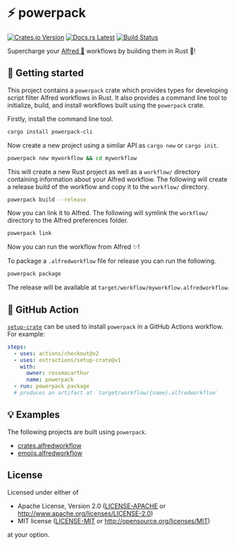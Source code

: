 # ⚡ powerpack

[![Crates.io Version](https://img.shields.io/crates/v/powerpack.svg)](https://crates.io/crates/powerpack)
[![Docs.rs Latest](https://img.shields.io/badge/docs.rs-latest-blue.svg)](https://docs.rs/powerpack)
[![Build Status](https://img.shields.io/github/workflow/status/rossmacarthur/powerpack/build/trunk)](https://github.com/rossmacarthur/powerpack/actions?query=workflow%3Abuild)

Supercharge your [Alfred 🎩][alfred] workflows by building them in Rust 🦀!

[alfred]: https://www.alfredapp.com

## 🚀 Getting started

This project contains a `powerpack` crate which provides types for developing
script filter Alfred workflows in Rust. It also provides a command line tool to
initialize, build, and install  workflows built using the `powerpack` crate.

Firstly, install the command line tool.
```sh
cargo install powerpack-cli
```

Now create a new project using a similar API as `cargo new` or `cargo init`.
```sh
powerpack new myworkflow && cd myworkflow
```

This will create a new Rust project as well as a `workflow/` directory
containing information about your Alfred workflow. The following will create
a release build of the workflow and copy it to the `workflow/` directory.
```sh
powerpack build --release
```

Now you can link it to Alfred. The following will symlink the `workflow/`
directory to the Alfred preferences folder.
```sh
powerpack link
```

Now you can run the workflow from Alfred ✨!

To package a `.alfredworkflow` file for release you can run the following.
```sh
powerpack package
```

The release will be available at `target/workflow/myworkflow.alfredworkflow`.

## 👷 GitHub Action

[`setup-crate`][setup] can be used to install `powerpack` in a GitHub Actions
workflow. For example:
```yaml
steps:
  - uses: actions/checkout@v2
  - uses: extractions/setup-crate@v1
    with:
      owner: rossmacarthur
      name: powerpack
  - run: powerpack package
  # produces an artifact at `target/workflow/{name}.alfredworkflow`
```

[setup]: https://github.com/extractions/setup-powerpack

## 💡 Examples

The following projects are built using `powerpack`.

- [crates.alfredworkflow](https://github.com/rossmacarthur/crates.alfredworkflow)
- [emojis.alfredworkflow](https://github.com/rossmacarthur/emojis.alfredworkflow)

## License

Licensed under either of

- Apache License, Version 2.0 ([LICENSE-APACHE](LICENSE-APACHE) or
  http://www.apache.org/licenses/LICENSE-2.0)
- MIT license ([LICENSE-MIT](LICENSE-MIT) or http://opensource.org/licenses/MIT)

at your option.
